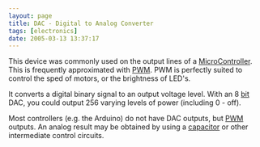 ```yaml
---
layout: page
title: DAC - Digital to Analog Converter
tags: [electronics]
date: 2005-03-13 13:37:17
---
```


This device was commonly used on the output lines of a [MicroController](/wiki/microcontroller.html "A programmable digital controller (or "). This is frequently approximated with [PWM](/wiki/pwm.html "Pulse Width Modulation"). PWM is perfectly suited to control the sped of motors, or the brightness of LED's.

It converts a digital binary signal to an output voltage level. With an 8 [bit](/wiki/bit.html "Binary Digit") DAC, you could output 256 varying levels of power (including 0 - off).

Most controllers (e.g. the Arduino) do not have DAC outputs, but [PWM](/wiki/pwm.html "Pulse Width Modulation") outputs. An analog result may be obtained by using a [capacitor](/wiki/capacitor.html "Capacitor") or other intermediate control circuits.
